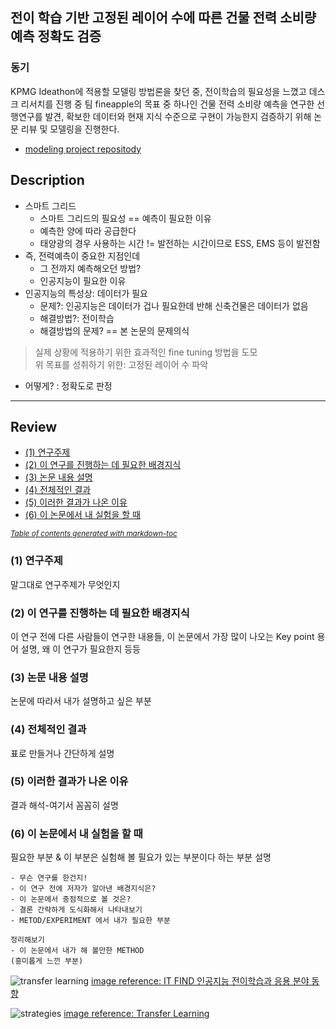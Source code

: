 ## 전이 학습 기반 고정된 레이어 수에 따른 건물 전력 소비량 예측 정확도 검증


### 동기   
KPMG Ideathon에 적용할 모델링 방법론을 찾던 중, 전이학습의 필요성을 느꼈고
데스크 리서치를 진행 중 팀 fineapple의 목표 중 하나인 건물 전력 소비량 예측을 연구한 선행연구를 발견,
확보한 데이터와 현재 지식 수준으로 구현이 가능한지 검증하기 위해 논문 리뷰 및 모델링을 진행한다.  
- [modeling project repositody](https://github.com/4923/Pochade/tree/master/papers/Validation-of-Building-Power-Consumption-Prediction-Accuracy-According-to-Frozen-Number-of-Layers-based-on-Transfer-Learning)

## Description
- 스마트 그리드
    - 스마트 그리드의 필요성 == 예측이 필요한 이유
    - 예측한 양에 따라 공급한다
    - 태양광의 경우 사용하는 시간 != 발전하는 시간이므로 ESS, EMS 등이 발전함
- 즉, 전력예측이 중요한 지점인데
    - 그 전까지 예측해오던 방법?
    - 인공지능이 필요한 이유
- 인공지능의 특성상: 데이터가 필요
    - 문제?: 인공지능은 데이터가 겁나 필요한데 반해 신축건물은 데이터가 없음
    - 해결방법?: 전이학습
    - 해결방법의 문제? == 본 논문의 문제의식

> 실제 상황에 적용하기 위한 효과적인 fine tuning 방법을 도모  
> 위 목표를 성취하기 위한: 고정된 레이어 수 파악

- 어떻게? : 정확도로 판정

<hr>

## Review

- [(1) 연구주제](#-1------)
- [(2) 이 연구를 진행하는 데 필요한 배경지식](#-2-----------------------)
- [(3) 논문 내용 설명](#-3----------)
- [(4) 전체적인 결과](#-4---------)
- [(5) 이러한 결과가 나온 이유](#-5---------------)
- [(6) 이 논문에서 내 실험을 할 때](#-6------------------)

<small><i><a href='http://ecotrust-canada.github.io/markdown-toc/'>Table of contents generated with markdown-toc</a></i></small>


### (1) 연구주제  
말그대로 연구주제가 무엇인지

### (2) 이 연구를 진행하는 데 필요한 배경지식  
이 연구 전에 다른 사람들이 연구한 내용들, 이 논문에서 가장 많이 나오는 Key point 용어 설명, 왜 이 연구가 필요한지 등등

### (3) 논문 내용 설명  
논문에 따라서 내가 설명하고 싶은 부분

### (4) 전체적인 결과  
표로 만들거나 간단하게 설명

### (5) 이러한 결과가 나온 이유  
결과 해석-여기서 꼼꼼히 설명

### (6) 이 논문에서 내 실험을 할 때   
필요한 부분 & 이 부분은 실험해 볼 필요가 있는 부분이다 하는 부분 설명

```
- 무슨 연구를 한건지!
- 이 연구 전에 저자가 알아낸 배경지식은?
- 이 논문에서 중점적으로 볼 것은?
- 결론 간략하게 도식화해서 나타내보기
- METOD/EXPERIMENT 에서 내가 필요한 부분

정리해보기
- 이 논문에서 내가 해 볼만한 METHOD 
(흥미롭게 느낀 부분)

```

![transfer learning](https://user-images.githubusercontent.com/60145951/152255381-b1f976ff-73cc-4aa1-b324-ca1d0b72e8e6.png)
[image reference: IT FIND 인공지능 전이학습과 응용 분야 동향](https://mangastorytelling.tistory.com/entry/ITFIND-%EC%9D%B8%EA%B3%B5%EC%A7%80%EB%8A%A5-%EC%A0%84%EC%9D%B4%ED%95%99%EC%8A%B5Transfer-Learning%EA%B3%BC-%EC%9D%91%EC%9A%A9-%EB%B6%84%EC%95%BC-%EB%8F%99%ED%96%A5)

![strategies](https://user-images.githubusercontent.com/60145951/152263256-8ae6c2c7-5797-4e84-a613-4e121de72a9a.png)
[image reference: Transfer Learning](https://choice-life.tistory.com/40)
